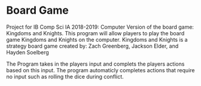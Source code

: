 # Board Game

Project for IB Comp Sci IA 2018-2019:
Computer Version of the board game: Kingdoms and Knights.  This program will allow players to play the board game Kingdoms and Knights on the computer.  Kingdoms and Knights is a strategy board game created by: Zach Greenberg, Jackson Elder, and Hayden Soelberg
<br /> 

The Program takes in the players input and complets the players actions based on this input. The program automaticly completes actions that require no input such as rolling the dice during conflict.
